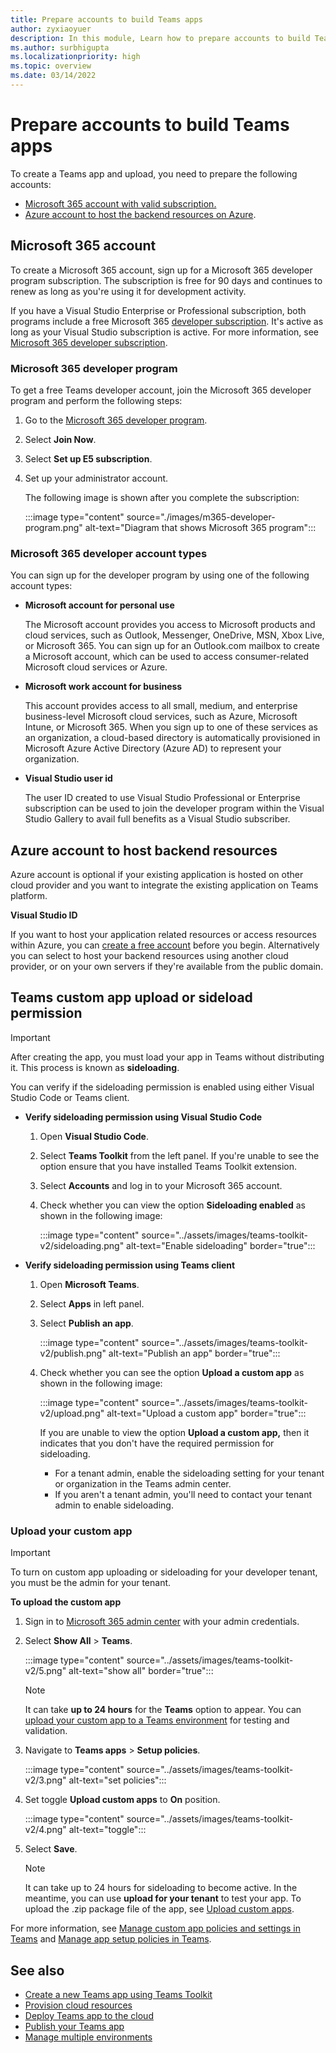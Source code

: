 ```yaml
---
title: Prepare accounts to build Teams apps
author: zyxiaoyuer
description: In this module, Learn how to prepare accounts to build Teams apps with Microsoft 365 account and developer program. Azure account to host backend resources
ms.author: surbhigupta
ms.localizationpriority: high
ms.topic: overview
ms.date: 03/14/2022
---
```

# Prepare accounts to build Teams apps

To create a Teams app and upload, you need to prepare the following accounts:

* [Microsoft 365 account with valid subscription.](accounts.md#microsoft-365-account)
* [Azure account to host the backend resources on Azure](accounts.md#azure-account-to-host-backend-resources).

## Microsoft 365 account

To create a Microsoft 365 account, sign up for a Microsoft 365 developer program subscription. The subscription is free for 90 days and continues to renew as long as you're using it for development activity.

If you have a Visual Studio Enterprise or Professional subscription, both programs include a free Microsoft 365 [developer subscription](https://aka.ms/MyVisualStudioBenefits). It's active as long as your Visual Studio subscription is active. For more information, see [Microsoft 365 developer subscription](https://developer.microsoft.com/microsoft-365/dev-program).

### Microsoft 365 developer program

To get a free Teams developer account, join the Microsoft 365 developer program and perform the following steps:

1. Go to the [Microsoft 365 developer program](https://developer.microsoft.com/microsoft-365/dev-program).
2. Select **Join Now**.
3. Select **Set up E5 subscription**.
4. Set up your administrator account.

   The following image is shown after you complete the subscription:

    :::image type="content" source="./images/m365-developer-program.png" alt-text="Diagram that shows Microsoft 365 program":::

### Microsoft 365 developer account types

You can sign up for the developer program by using one of the following account types:

- **Microsoft account for personal use**

    The Microsoft account provides you access to Microsoft products and cloud services, such as Outlook, Messenger, OneDrive, MSN, Xbox Live, or Microsoft 365. You can sign up for an Outlook.com mailbox to create a Microsoft account, which can be used to access consumer-related Microsoft cloud services or Azure.

- **Microsoft work account for business**

     This account provides access to all small, medium, and enterprise business-level Microsoft cloud services, such as Azure, Microsoft Intune, or Microsoft 365. When you sign up to one of these services as an organization, a cloud-based directory is automatically provisioned in Microsoft Azure Active Directory (Azure AD) to represent your organization.

- **Visual Studio user id**

    The user ID created to use Visual Studio Professional or Enterprise subscription can be used to join the developer program within the Visual Studio Gallery to avail full benefits as a Visual Studio subscriber.

## Azure account to host backend resources

Azure account is optional if your existing application is hosted on other cloud provider and you want to integrate the existing application on Teams platform.

**Visual Studio ID**

If you want to host your application related resources or access resources within Azure, you can [create a free account](https://azure.microsoft.com/free/) before you begin. Alternatively you can select to host your backend resources using another cloud provider, or on your own servers if they're available from the public domain.

## Teams custom app upload or sideload permission

> [!IMPORTANT]
> After creating the app, you must load your app in Teams without distributing it. This process is known as **sideloading**.

   You can verify if the sideloading permission is enabled using either Visual Studio Code or Teams client.

* **Verify sideloading permission using Visual Studio Code**

    1. Open **Visual Studio Code**.
    1. Select **Teams Toolkit** from the left panel. If you're unable to see the option ensure that you have installed Teams Toolkit extension.
    1. Select **Accounts** and log in to your Microsoft 365 account.
    1. Check whether you can view the option **Sideloading enabled** as shown in the following image:

       :::image type="content" source="../assets/images/teams-toolkit-v2/sideloading.png" alt-text="Enable sideloading" border="true":::

* **Verify sideloading permission using Teams client**

    1. Open **Microsoft Teams**.
    2. Select **Apps** in left panel.
    3. Select **Publish an app**.

       :::image type="content" source="../assets/images/teams-toolkit-v2/publish.png" alt-text="Publish an app" border="true":::

    4. Check whether you can see the option **Upload a custom app** as shown in the following image:

       :::image type="content" source="../assets/images/teams-toolkit-v2/upload.png" alt-text="Upload a custom app" border="true":::

        If you are unable to view the option **Upload a custom app,** then it indicates that you don't have the required permission for sideloading.
        * For a tenant admin, enable the sideloading setting for your tenant or organization in the Teams admin center.
        * If you aren't a tenant admin, you'll need to contact your tenant admin to enable sideloading.

### Upload your custom app

> [!IMPORTANT]
> To turn on custom app uploading or sideloading for your developer tenant, you must be the admin for your tenant.

**To upload the custom app**

1. Sign in to [Microsoft 365 admin center](https://admin.microsoft.com/Adminportal/Home?source=applauncher#/homepage#/) with your admin credentials.

2. Select **Show All** > **Teams**.

    :::image type="content" source="../assets/images/teams-toolkit-v2/5.png" alt-text="show all" border="true":::

   > [!Note]
   > It can take **up to 24 hours** for the **Teams** option to appear. You can [upload your custom app to a Teams environment](/microsoftteams/upload-custom-apps) for testing and validation.

3. Navigate to **Teams apps** > **Setup policies**.

   :::image type="content" source="../assets/images/teams-toolkit-v2/3.png" alt-text="set policies":::

4. Set toggle **Upload custom apps** to **On** position.

   :::image type="content" source="../assets/images/teams-toolkit-v2/4.png" alt-text="toggle":::

5. Select **Save**.

   > [!Note]
   > It can take up to 24 hours for sideloading to become active. In the meantime, you can use **upload for your tenant** to test your app. To upload the .zip package file of the app, see [Upload custom apps](/microsoftteams/teams-app-setup-policies).

For more information, see [Manage custom app policies and settings in Teams](/microsoftteams/teams-custom-app-policies-and-settings) and [Manage app setup policies in Teams](/microsoftteams/teams-app-setup-policies).

## See also

* [Create a new Teams app using Teams Toolkit](create-new-project.md)
* [Provision cloud resources](provision.md)
* [Deploy Teams app to the cloud](deploy.md)
* [Publish your Teams app](../concepts/deploy-and-publish/appsource/publish.md)
* [Manage multiple environments](TeamsFx-multi-env.md)